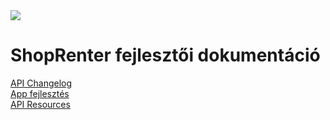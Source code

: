 <div class="homepage">
    <div class="image">
        <img src="/images/logo.svg">
    </div>    
    <div class="title">
        <h1>ShopRenter fejlesztői dokumentáció</h1>
    </div>
    <div class="row features">
        <div class="col-lg-4">
            <div class="feature">
                <a href="/development/changelog.html">API Changelog</a>
                <i class="far fa-list-alt"></i>            
            </div>
        </div>
        <div class="col-lg-4">
            <div class="feature">
               <a href="/development/app-development/01_getting_started.html">App fejlesztés</a>
               <i class="fas fa-wrench"></i>
            </div>
        </div>
        <div class="col-lg-4">
            <div class="feature">
                <a href="/api/address.html">API Resources</a>
                <i class="fas fa-book"></i>
            </div>
        </div>
    </div>    
</div>
